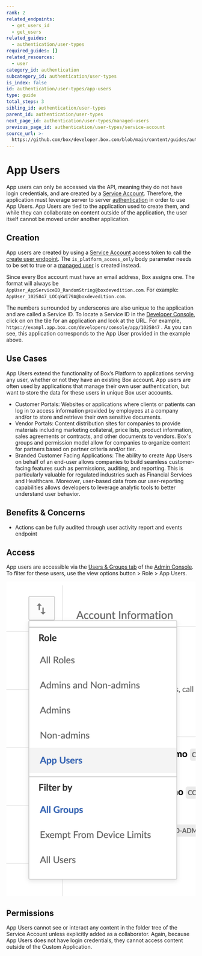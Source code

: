 ```yaml
---
rank: 2
related_endpoints:
  - get_users_id
  - get_users
related_guides:
  - authentication/user-types
required_guides: []
related_resources:
  - user
category_id: authentication
subcategory_id: authentication/user-types
is_index: false
id: authentication/user-types/app-users
type: guide
total_steps: 3
sibling_id: authentication/user-types
parent_id: authentication/user-types
next_page_id: authentication/user-types/managed-users
previous_page_id: authentication/user-types/service-account
source_url: >-
  https://github.com/box/developer.box.com/blob/main/content/guides/authentication/user-types/app-users.md
---
```

# App Users

App users can only be accessed via the API, meaning they do not have login
credentials, and are created by a [Service Account][sa]. Therefore, the
application must leverage server to server [authentication][auth] in order to
use App Users. App Users are tied to the application used to create them, and
while they can collaborate on content outside of the application, the user
itself cannot be moved under another application.

## Creation

App users are created by using a [Service Account][sa] access token to call the
[create user endpoint][createuser]. The `is_platform_access_only` body parameter
needs to be set to true or a [managed user][managed] is created instead.

Since every Box account must have an email address, Box assigns one. The format
will always be `AppUser_AppServiceID_RandomString@boxdevedition.com`. For
example: `AppUser_1025847_LOCqkWI79A@boxdevedition.com`.

The numbers surrounded by underscores are also unique to the application and
are called a Service ID. To locate a Service ID in the [Developer Console][dc],
click on on the tile for an application and look at the URL. For example,
`https://exampl.app.box.com/developers/console/app/1025847` . As you can see,
this application corresponds to the App User provided in the example above.

## Use Cases

App Users extend the functionality of Box’s Platform to applications serving any
user, whether or not they have an existing Box account. App users are often used
by applications that manage their own user authentication, but want to store the
data for these users in unique Box user accounts.

- Customer Portals: Websites or applications where clients or patients can log
  in to access information provided by employees at a company and/or to store and
  retrieve their own sensitive documents.
- Vendor Portals: Content distribution sites for companies to provide materials
  including marketing collateral, price lists, product information, sales
  agreements or contracts, and other documents to vendors. Box's groups and
  permission model allow for companies to organize content for partners based on
  partner criteria and/or tier.
- Branded Customer Facing Applications: The ability to create App Users on
 behalf of an end-user allows companies to build seamless customer-facing
 features such as permissions, auditing, and reporting. This is particularly
 valuable for regulated industries such as Financial Services and Healthcare.
 Moreover, user-based data from our user-reporting capabilities allows
 developers to leverage analytic tools to better understand user behavior.

## Benefits & Concerns

- Actions can be fully audited through user activity report and events endpoint

## Access

App users are accessible via the [Users & Groups tab][uag-tab] of the
[Admin Console][adminconsole]. To filter for these users, use the view options
button > Role > App Users.

<ImageFrame center shadow border>

![Filter for App Users](./app_users_filter.png)

</ImageFrame>

## Permissions

App Users cannot see or interact any content in the folder tree of the Service
Account unless explicitly added as a collaborator. Again, because App Users does
not have login credentials, they cannot access content outside of the
Custom Application.

[sa]: g://authentication/user-types/service-account/
[auth]: g://authentication/select
[createuser]: e://post-users
[managed]: g://authentication/user-types/managed-users/
[dc]: https://app.box.com/developers/console
[uag-tab]: https://app.box.com/master/users
[adminconsole]: https://support.box.com/hc/en-us/articles/360043695714-Admin-Console-Guide